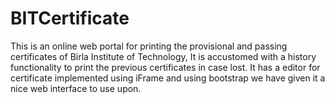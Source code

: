 # BITCertificate
This is an online web portal for printing the provisional and passing certificates of Birla Institute of Technology, It is accustomed with a history functionality to print the previous certificates in case lost. It has a editor for certificate implemented using iFrame and using bootstrap we have given it a nice web interface to use upon.
